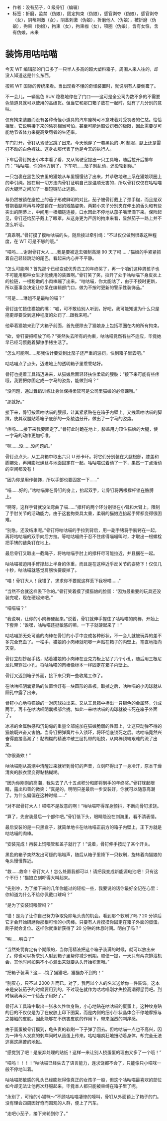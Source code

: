 - 作者：没有茄子，0 级骨钉（编辑）
- 标签：折磨，监禁（伪娘），固定拘束（伪娘），感官剥夺（伪娘），感官剥夺（女），阴蒂刺激（女），阴茎刺激（伪娘），折磨他人（伪娘），被折磨（伪娘），拘束（伪娘），拘束（女），拘束枷（女），项圈（伪娘），含有女性，含有伪娘，未来

# 装饰用咕咕喵
今天 WT 编辑部的门口多了一只半人多高的超大塑料箱子，周围人来人往的，却没人知道这是什么东西。

按照 WT 国际的传统来看。当出现看不懂的奇怪装置时，就说明有人要倒霉了。

不一会儿，一辆黑色 SUV 稳稳地停在了门口——这可是全公司为数不多的不需要色情道具就可以使用的高级货。但当它和那口箱子放在一起时，就有了几分别的意味。

仅有拘束装置而没有各种奇怪小道具的汽车座椅可不意味着对受罚者的仁慈。恰恰相反，它说明接下来的惩罚相当可怕，甚至可能远超受罚者的极限，因此需要尽可能地节省体力来提高受罚者的生还率。

车门打开，骨钉从驾驶室跳了出来。今天他穿了一套黑色的 JK 制服，腿上还是雷打不动的白色裤袜。这身衣服代表了他是今天的执行人。

下车后骨钉掏出小本本看了看，又从驾驶室提出一只工具箱，随后拉开后排车门：“咕咕喵，你的地方到了，下车吧……茄子别乱动，还没轮到你。”

一只包裹在黑色胶衣里的猫娘从车里慢慢钻了出来，并恭敬地递上系在猫娘项圈上的牵引绳。她在用一切方法向骨钉证明自己是温顺无害的，所以骨钉仅仅在咕咕喵的大腿环之间加了一根短链防止逃跑。

与仍然被锁在座位上的茄子形成鲜明的对比，茄子被骨钉戴上了颈手枷，而且是双臂抱着腿弯再与脖颈锁在一起的残酷姿势。两颗小夹子分别夹在伸出的舌头和有些突出的阴蒂上，中间用一根细链连接，口水因此不停地从茄子嘴里滴下来。保险起见，骨钉还给茄子戴上了眼罩。从这身更为严厉的拘束来看，显然茄子一路上并不怎么听话。

“真乖啊。”骨钉摸了摸咕咕喵的头，随后接过牵引绳：“不过仅仅做到很乖这种程度，在 WT 可是不够的哦。”

“喵呜……谢谢骨钉大人……我是要被送去强制高潮 90 天了吗……”猫娘的手紧紧抓着自己轻轻跳动的尾巴，看起来内心并不平静。

“怎么可能啊？首先那个已经变成优秀员工的年终奖了，再一个咱们这种男孩子也不可能用那种女生才能使用的装置啊。”骨钉笑了笑，拉开了处于咕咕喵下身皮衣上的拉链，一根粉嫩的小肉棒蹦了出来。“咕咕喵，你太能咕了，由于不按时更新，所以董事会决定让你呆在编辑部门口，做为不按时更新的警示性装饰品。”

“可是……琳姐不是最咕的喵？”

骨钉连忙捂住猫娘的嘴：“嘘，可不敢给别人听到，好吧，我可能知道为什么只是拖更却要受到这种程度的处罚了…跟我来吧。”

他牵着猫娘来到了大箱子前面，首先便除去了猫娘身上包括项圈在内的所有拘束。

“欸，骨钉要把喵放了吗？”突然失去所有的拘束，咕咕喵竟然有些不适应，毕竟她早已经习惯戴着脚镣手铐生活了。

“怎么可能啊……那我估计要受到比茄子还严重的惩罚，快到箱子里去吧。”

咕咕喵点了点头，迈进地上的透明箱子里乖乖站好。

骨钉也提着工具箱迈进来，从猫娘后面轻轻扶住柔软的腰肢：“接下来可能有些疼哦，我要把你固定成一字马的姿势，能做到吗？”

“没问题，通过舞蹈训练让身体保持柔软可是公司里猫娘的必修课哦。”

“那就好。”

接下来，骨钉按着咕咕喵的腰部，让其紧紧贴在在箱子内壁上。又拽着咕咕喵的脚踝，使其双腿贴着箱子底部的一条棱边分开，做出了一字马的姿势。

“疼吗……接下来我要固定了。”骨钉此时跪在地上，膝盖用力顶住猫娘的大腿，使一字马的动作更加标准。

“咪……没……没问题的。”

骨钉点点头，从工具箱中取出六只 U 形卡环。将它们分别装在大腿根部，膝盖和脚腕处，再用膨胀螺丝与地面固定在一起。咕咕喵试着动了一下，果然一丁点活动的空间都没有！

“因为你是用作装饰，所以手部也要固定一下……”

“喵……好的。”咕咕喵靠在骨钉的身上，抬起双手，让骨钉将两根撑杆锁在胳膊上。

“啊呀，这样手臂就没法弯曲了喵……”撑杆的两个环分别锁在小臂和大臂上，限制了手肘关节的活动能力。由于这套拘束具太重，柔弱的猫娘连抬起手臂都变得很困难。

“别急，还没结束呢。”骨钉将咕咕喵的手拉到背后，用一副手铐将手腕铐在一起，再将咕咕喵的双手向后方拉。等咕咕喵终于忍不住疼得喵喵叫时，才取出一根螺栓把手铐的链条钉在地上。

最后骨钉又取出一截绳子，将咕咕喵手肘上的撑杆尽可能拉近，并且捆在一起。

咕咕喵被迫用手臂撑起上半身的体重，而且是在这种近乎反关节的姿势下！仅仅几十秒，咕咕喵就感觉肩膀快要废掉了。

“喵！骨钉大人！我错了，求求你不要就这样丢下我呀喵……”

“当然不会就这样丢下你的。”骨钉笑着摸了摸猫娘的脸蛋：“因为最重要的玩具还没装完呢，现在硬起来吧。”

“喵喵喵？”

“我说啊，让你的小肉棒硬起来。”说着，骨钉就伸手握住了咕咕喵的肉棒，开始上下套弄：“诶嘿，咕咕喵还挺敏感的嘛，一下子就硬起来了！”

咕咕喵那无处可逃的肉棒在骨钉的小手中变成各种形状，不一会儿就被玩弄的差不多完全充血了。一松手，猫娘的小肉棒就吧唧一声贴在箱子的内壁上，笔直地指向天空。

骨钉立刻抄起手钻，贴着猫娘的小肉棒在亚克力板上钻了六个小孔，随后用三根尼龙扎带穿过小孔，将咕咕喵的肉棒像标本一样固定在箱子内壁上。

骨钉又迈到箱子外面，接下来只剩一些收尾工作了。

在咕咕喵阴囊紧贴的位置恰好有一块圆形的盖板。取掉之后，咕咕喵的小肉球就从圆孔中露了出来。

骨钉小心地将猫娘的一对肉球拉出来。又从工具箱中捧出一只银色的金属环，分成两半，再卡在咕咕喵阴囊根部合拢。如此一来咕咕喵的肉球就被卡死在箱子外面了。

冰凉的金属触感和沉甸甸的重量全部施加在猫娘脆弱的性器上，让这只动弹不得的猫娘既兴奋又害怕。当骨钉把弹簧片卡入锁环，将环彻底锁死之后。咕咕喵竟然兴奋得直接高潮了！黏糊糊的精液冲破三层扎带的阻挠，从肉棒顶端艰难的流了出来。

“你很勇欸！”

咕咕喵刚从高潮中清醒过来就听到骨钉的声音，立刻吓得出了一身冷汗，原本干燥清爽的胶衣里变得黏黏糊糊。

“因为你刚刚的高潮，我失去了八十五点积分和即将到手的年终奖。”骨钉眯起眼睛，露出和善的微笑：“真是的，明明只差最后一步安装好，你就可以随意高潮了。为什么偏偏在这种时候……”

“对不起骨钉大人！喵喵不是故意的啊！”咕咕喵吓得浑身颤抖，不断向骨钉求饶。

“算了，先安装最后一个部件吧。”骨钉低下头，眼睛隐没在刘海里，看不清表情。

最后安装的是一只黑盒子，就简单地卡在咕咕喵正前方的箱子内壁上，正下方就是咕咕喵的肉棒。

“安装完成！再装上饲喂管和盖子就行了！”说着，骨钉伸手按动了某个开关。

黑色的箱子突然发出可疑的嗡嗡声，随后从箱子里降下一只软刷，旋转着向猫娘的龟头慢慢靠近。

“救……救命！骨钉大人！怎么处置我都可以！请把我变成新能源电池吧！只有这个不行！”猫娘立刻吓得大叫起来。

“先别吵，为了接下来的几年你能过的轻松一些，我要说的话你最好全记在心里：你知道为什么不给你佩戴口球吗？”

“是为了安装饲喂管吗？”

“错！是为了让你自己努力争取免除龟头责的机会。看到那个软刷了吗？20 分钟后它才会开始研磨你那根可怜的小肉棒。只要有人肯摸摸你固定在箱子外面的蛋蛋。刷子就会复位。这样你就重新获得了 20 分钟的休息时间。明白了吗？”

“明……明白了”

“当然处罚肯定有个期限的，当你用精液把这个箱子装满的时候，就可以放出来了。你也可以祈求别人射到箱子里帮你减少刑期。顺便一提，一天只有两次排泄机会，其他时间如果不小心漏出来就要从头开始积累哦。”

“把箱子装满？这……饶了猫猫吧，猫猫办不到的！”

“别灰心，只不过 2000 升而已。对了，我再以个人的名义送给你一件装饰。这本来是安装茄子的时候要用到的，不过现在就作为咕咕喵刚才失控高潮得惩罚吧。到时候我再买一个给茄子用好了。”

骨钉从工具箱中取出一张永久性纹身贴，小心地贴在咕咕喵的蛋蛋上。这种纹身贴的目的不仅仅是为了在皮肤上印下图案，而是内侧的细小针状晶体会不停地摩擦与之接触的皮肤。因此能够在不伤害皮肤的作用下，带来强烈的刺痒感。

由于蛋蛋被骨钉摸到，龟头责的软刷一下子弹了回去。但咕咕喵一点也不高兴，因为一阵令人发疯的刺痒同时从蛋蛋上传来。咕咕喵疯狂地扭动着身体，却完全无法逃离这痛苦的地狱。

“感觉到了吧！是废弃处理的贴纸！这样一来让别人挠蛋蛋的理由又多了一个哦！”

“喵呜！！！！”咕咕喵已经失去了语言能力，连求饶都不会了，只能像只小喵咪一般不停地叫着。

咕咕喵那敏感的乳头已经膨胀得像真正的女孩子一般，但这个咕咕喵最喜欢的部位如今却无法让他再次舒服起来，毕竟本人都只能被束缚在箱子里了呢。

“永别了，可怜的小猫咪～”不顾咕咕喵凄惨的嚎叫，骨钉从外面锁上了箱子的门。没有理会四周因好奇而围观的人群，便上了汽车。

“走吧小茄子，接下来轮到你了。”
